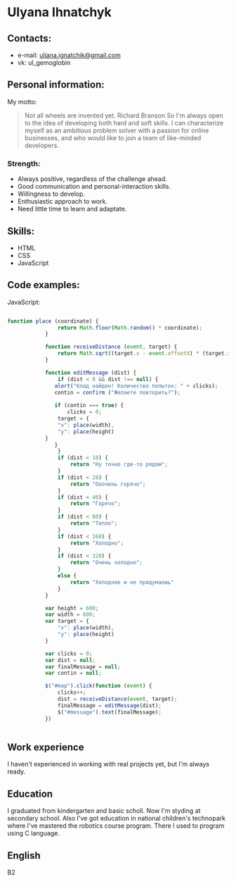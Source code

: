 # Ulyana Ihnatchyk
## Contacts:
* e-mail: uliana.ignatchik@gmail.com
* vk: ul_gemoglobin
## Personal information:
My motto:
> Not all wheels are invented yet.
> Richard Branson
So I'm always open to the idea of developing both hard and soft skills. I can characterize myself as an ambitious problem solver with a passion for online businesses, and who would like to join a team of like-minded developers. 
### Strength:
* Always positive, regardless of the challenge ahead.
* Good communication and personal-interaction skills.
* Willingness to develop.
* Enthusiastic approach to work.
* Need little time to learn and adaptate.
## Skills:
* HTML
* CSS
* JavaScript
## Code examples:

JavaScript:
```javascript

function place (coordinate) {
                return Math.floor(Math.random() * coordinate);
            }

            function receiveDistance (event, target) {
                return Math.sqrt((target.x - event.offsetX) * (target.x - event.offsetX) + (target.y - event.offsetY) * (target.y - event.offsetY));
            }

            function editMessage (dist) {
                if (dist < 8 && dist !== null) {
               alert("Клад найден! Количество попыток: " + clicks);
               contin = confirm ("Желаете повторить?");
               
               if (contin === true) {
                   clicks = 0;
                target = {
                "x": place(width),
                "y": place(height)
            }
               }
                }
                if (dist < 10) {
                    return "Ну точно где-то рядом";
                }
                if (dist < 20) {
                    return "Ооочень горячо";
                }
                if (dist < 40) {
                    return "Горячо";
                }
                if (dist < 80) {
                    return "Тепло";
                }
                if (dist < 160) {
                    return "Холодно";
                }
                if (dist < 320) {
                    return "Очень холодно";
                }
                else {
                    return "Холоднее и не придумаешь"
                }
            }

            var height = 600;
            var width = 600;
            var target = {
                "x": place(width),
                "y": place(height)
            }

            var clicks = 0;
            var dist = null;
            var finalMessage = null;
            var contin = null;

            $("#map").click(function (event) {
                clicks++;
                dist = receiveDistance(event, target);
                finalMessage = editMessage(dist);
                $("#message").text(finalMessage);
            })
            
```
## Work experience
I haven't experienced in working with real projects yet, but I'm always ready.
## Education
I graduated from kindergarten and basic scholl. Now I'm styding at secondary school. Also I've got education in national children's technopark where I've mastered the robotics course program. There I used to program using C language.
## English
B2
